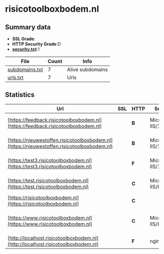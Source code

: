 

# risicotoolboxbodem.nl
## Summary data


 - **SSL Grade**:
 - **HTTP Security Grade**:D
 - **[security.txt](https://www.digitaleoverheid.nl/nieuws/standaard-security-txt-nu-verplicht-voor-overheid/)**:1


| File       | Count | Info |
|------------|-------|------|
|[subdomains.txt](/data/risicotoolboxbodem.nl/subdomains.txt)|7|Alive subdomains|
|[urls.txt](/data/risicotoolboxbodem.nl/urls.txt)|7|Urls|


## Statistics


| Url | SSL | HTTP | Server | Cookie | HSTS | CORS | CTO | CSP | XFO | XXP | RP |FP| Tech |Title |
|--------|-------|-------|------|------|------|------|------|------|------|------|------|------|------|------|
|[https://feedback.risicotoolboxbodem.nl](https://feedback.risicotoolboxbodem.nl)| | **B**|Microsoft-IIS/10.0| |:white_check_mark: | | | | | :white_check_mark: | :white_check_mark: | |HSTS IIS:10.0 Microsoft ASP.NET Windows Server|- Beheerpagina R...|
|[https://nieuwestoffen.risicotoolboxbodem.nl](https://nieuwestoffen.risicotoolboxbodem.nl)| | **B**|Microsoft-IIS/10.0| |:white_check_mark: | | | | | :white_check_mark: | :white_check_mark: | |HSTS IIS:10.0 Microsoft ASP.NET Windows Server|Welkom - Nieuwe...|
|[https://test3.risicotoolboxbodem.nl](https://test3.risicotoolboxbodem.nl)| | **F**|Microsoft-IIS/10.0| | | | | | | | :white_check_mark: | |HSTS IIS:10.0 Microsoft ASP.NET Windows Server|Welkom - Nieuwe...|
|[https://test.risicotoolboxbodem.nl](https://test.risicotoolboxbodem.nl)| | **C**|Microsoft-IIS/8.5|:warning: |:white_check_mark: | | | | | :white_check_mark: | :white_check_mark: | |HSTS IIS:8.5 Microsoft ASP.NET Windows Server|Object moved|
|[https://risicotoolboxbodem.nl](https://risicotoolboxbodem.nl)| | **C**||:warning: |:white_check_mark: | | | | | :white_check_mark: | :white_check_mark: | |||
|[https://www.risicotoolboxbodem.nl](https://www.risicotoolboxbodem.nl)| | **C**|Microsoft-IIS/8.5|:warning: |:white_check_mark: | | | | | :white_check_mark: | :white_check_mark: | |Bootstrap HSTS IIS:8.5 Microsoft ASP.NET:4.0.30319 Windows Server|RisicotoolboxBod...|
|[http://localhost.risicotoolboxbodem.nl](http://localhost.risicotoolboxbodem.nl)| | **F**|nginx|:o: | | | | | :white_check_mark: | :white_check_mark: | :white_check_mark: | |Laravel Nginx PHP|Weakpass|


